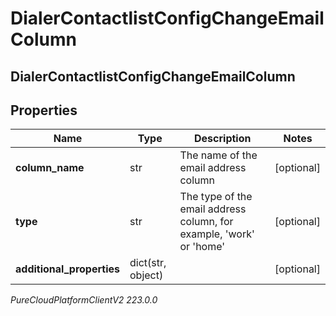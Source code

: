 # DialerContactlistConfigChangeEmailColumn

## DialerContactlistConfigChangeEmailColumn

## Properties

|Name | Type | Description | Notes|
|------------ | ------------- | ------------- | -------------|
| **column_name** | str | The name of the email address column | [optional] |
| **type** | str | The type of the email address column, for example, &#39;work&#39; or &#39;home&#39; | [optional] |
| **additional_properties** | dict(str, object) |  | [optional] |



_PureCloudPlatformClientV2 223.0.0_
